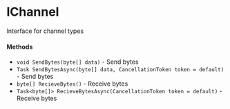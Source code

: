 # IChannel
Interface for channel types

#### Methods
- `void SendBytes(byte[] data)` - Send bytes
- `Task SendBytesAsync(byte[] data, CancellationToken token = default)` - Send bytes
- `byte[] RecieveBytes()` - Receive bytes
- `Task<byte[]> RecieveBytesAsync(CancellationToken token = default)` - Receive bytes